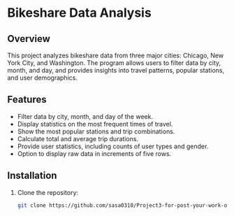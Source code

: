 # Bikeshare Data Analysis

## Overview
This project analyzes bikeshare data from three major cities: Chicago, New York City, and Washington. The program allows users to filter data by city, month, and day, and provides insights into travel patterns, popular stations, and user demographics.

## Features
- Filter data by city, month, and day of the week.
- Display statistics on the most frequent times of travel.
- Show the most popular stations and trip combinations.
- Calculate total and average trip durations.
- Provide user statistics, including counts of user types and gender.
- Option to display raw data in increments of five rows.

## Installation
1. Clone the repository:
   ```bash
   git clone https://github.com/sasa0310/Project3-for-post-your-work-on-github.git
